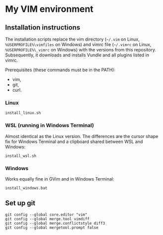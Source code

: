 # My VIM environment

## Installation instructions

The installation scripts replace the vim directory (`~/.vim` on Linux, `%USERPROFILE%\vimfiles` on Windows) and vimrc file (`~/.vimrc` on Linux, `%USERPROFILE%\_vimrc` on Windows) with the versions from this repository. Subsequently, it downloads and installs Vundle and all plugins listed in vimrc.

Prerequisites (these commands must be in the PATH):
- vim,
- git,
- curl.

### Linux

```
install_linux.sh
```

### WSL (running in Windows Terminal)

Almost identical as the Linux version. The differences are the cursor shape fix for Windows Terminal and a clipboard shared between WSL and Windows:

```
install_wsl.sh
```

### Windows

Works equally fine in GVim and in Windows Terminal:

```
install_windows.bat
```

## Set up git
```
git config --global core.editor "vim"
git config --global merge.tool vimdiff
git config --global merge.conflictstyle diff3
git config --global mergetool.prompt false
```
